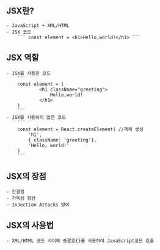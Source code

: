 ## JSX란?

    - JavaScript + XML/HTML
    - JSX 코드
        ``` const element = <h1>Hello,world!</h1> ```

## JSX 역할

    - JSX를 사용한 코드
        ```
        const element = (
                <h1 className="greeting">
                    Hello,world!
                </h1>
        )
        ```
    - JSX를 사용하지 않은 코드
        ```
        const element = React.createElement( //객체 생성
            'h1',
            { className: 'greeting'},
            'Hello, world!'
        )
        ```

## JSX의 장점

    - 간결함
    - 가독성 향상
    - InJection Attacks 방어

## JSX의 사용법

    - XML/HTML 코드 사이에 중괄호{}를 사용하여 JavaScript코드 호출
